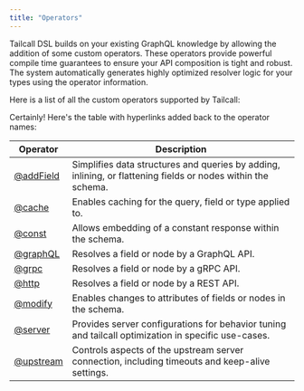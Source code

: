 ```yaml
---
title: "Operators"
---
```


Tailcall DSL builds on your existing GraphQL knowledge by allowing the addition of some custom operators. These operators provide powerful compile time guarantees to ensure your API composition is tight and robust. The system automatically generates highly optimized resolver logic for your types using the operator information.

Here is a list of all the custom operators supported by Tailcall:

Certainly! Here's the table with hyperlinks added back to the operator names:

<!-- SORT OPERATOR BY NAME -->

| Operator                  | Description                                                                                                  |
| ------------------------- | ------------------------------------------------------------------------------------------------------------ |
| [@addField](add-field.md) | Simplifies data structures and queries by adding, inlining, or flattening fields or nodes within the schema. |
| [@cache](cache.md)        | Enables caching for the query, field or type applied to.                                                     |
| [@const](const.md)        | Allows embedding of a constant response within the schema.                                                   |
| [@graphQL](graphql.md)    | Resolves a field or node by a GraphQL API.                                                                   |
| [@grpc](grpc.md)          | Resolves a field or node by a gRPC API.                                                                      |
| [@http](http.md)          | Resolves a field or node by a REST API.                                                                      |
| [@modify](modify.md)      | Enables changes to attributes of fields or nodes in the schema.                                              |
| [@server](server.md)      | Provides server configurations for behavior tuning and tailcall optimization in specific use-cases.          |
| [@upstream](upstream.md)  | Controls aspects of the upstream server connection, including timeouts and keep-alive settings.              |
